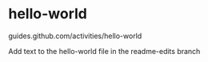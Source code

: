 # hello-world
guides.github.com/activities/hello-world

Add text to the hello-world file in the readme-edits branch


